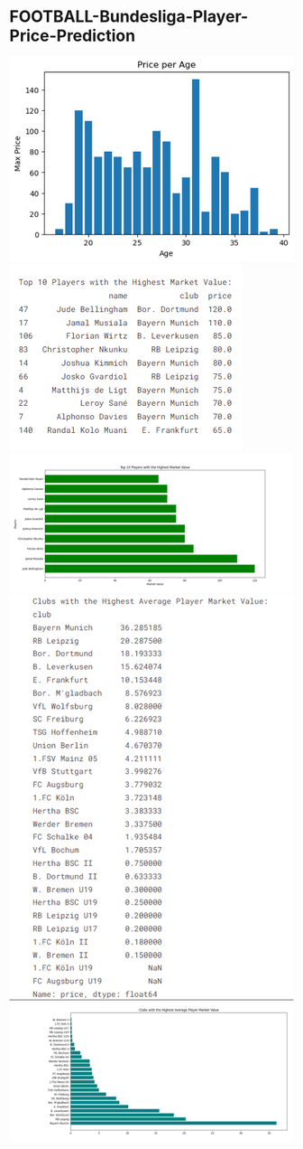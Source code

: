 # FOOTBALL-Bundesliga-Player-Price-Prediction
<!DOCTYPE html>
<html>
<head>
  <link rel="stylesheet" href="styles.css">
</head>
<body>
  <img src="z4762763903044_ac78e7ecbbc2cd6a7a4a0dec973e1d38.jpg">
  <img src="topplayer.png">
  <img src="chart 1.png">
  <img src="topclub.png">
  <img src="chart 2.png">
</body>
</html>
